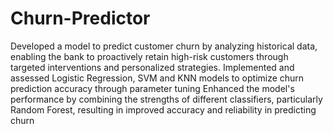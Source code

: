 # Churn-Predictor
Developed a model to predict customer churn by analyzing historical data, enabling the bank to proactively retain high-risk customers through targeted interventions and personalized strategies.
Implemented and assessed Logistic Regression, SVM and KNN models to optimize churn prediction accuracy through parameter tuning
Enhanced the model's performance by combining the strengths of different classifiers, particularly Random Forest, resulting in improved accuracy and reliability in predicting churn
